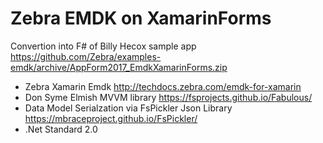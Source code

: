 # Zebra EMDK on XamarinForms

Convertion into F# of Billy Hecox sample app  https://github.com/Zebra/examples-emdk/archive/AppForm2017_EmdkXamarinForms.zip

* Zebra Xamarin Emdk http://techdocs.zebra.com/emdk-for-xamarin
* Don Syme Elmish MVVM library https://fsprojects.github.io/Fabulous/
* Data Model Serialzation via FsPickler Json Library https://mbraceproject.github.io/FsPickler/
* .Net Standard 2.0


